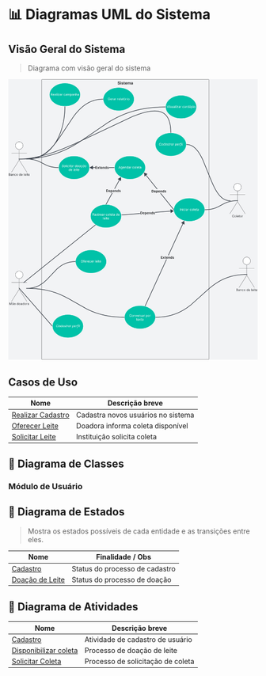 # 📊 Diagramas UML do Sistema

## Visão Geral do Sistema

> Diagrama com visão geral do sistema

![Diagrama de Visão Geral](./Casos-de-Uso.png)

## Casos de Uso

| Nome                                  | Descrição breve                    | 
| ------------------------------------- | ---------------------------------- | 
| [Realizar Cadastro](./UC_cadastro.md) | Cadastra novos usuários no sistema |
| [Oferecer Leite](./UC_DispColeta.md)  | Doadora informa coleta disponível  |
| [Solicitar Leite](./UC_SolColeta.md)  | Instituição solicita coleta        |                                  

## 🔹 Diagrama de Classes

### Módulo de Usuário


## 🔹 Diagrama de Estados

> Mostra os estados possíveis de cada entidade e as transições entre eles.

| Nome                                | Finalidade / Obs               |
| ----------------------------------- | ----------------------------   |
| [Cadastro](./DE_cadastro.png)       | Status do processo de cadastro |
| [Doação de Leite](./DE_doacao.png)  | Status do processo de doação   |

## 🔹 Diagrama de Atividades

| Nome                                          | Descrição breve                   |
| --------------------------------------------- | --------------------------------- |
| [Cadastro](./AT_cadastro.png)                 | Atividade de cadastro de usuário  |
| [Disponibilizar coleta](./AT_DispColeta.png)  | Processo de doação de leite       |
| [Solicitar Coleta](./AT_SolColeta.png)        | Processo de solicitação de coleta |
